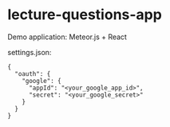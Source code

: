# lecture-questions-app
Demo application: Meteor.js + React

settings.json:

```
{
  "oauth": {
    "google": {
      "appId": "<your_google_app_id>",
      "secret": "<your_google_secret>"
    }
  }
}
```
